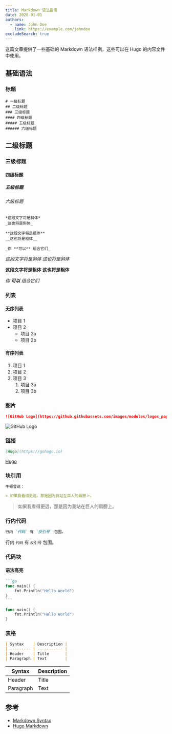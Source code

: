 ```yaml
---
title: Markdown 语法指南
date: 2020-01-01
authors:
  - name: John Doe
    link: https://example.com/johndoe
excludeSearch: true
---
```


这篇文章提供了一些基础的 Markdown 语法样例，这些可以在 Hugo 的内容文件中使用。

<!--more-->

## 基础语法

### 标题

```
# 一级标题
## 二级标题
### 三级标题
#### 四级标题
##### 五级标题
###### 六级标题
```

## 二级标题
### 三级标题
#### 四级标题
##### 五级标题
###### 六级标题

```text
*这段文字将是斜体*
_这也将是斜体_

**这段文字将是粗体**
__这也将是粗体__

_你 **可以** 组合它们_
```

*这段文字将是斜体*
_这也将是斜体_

**这段文字将是粗体**
__这也将是粗体__

_你 **可以** 组合它们_

### 列表

#### 无序列表

* 项目 1
* 项目 2
  * 项目 2a
  * 项目 2b

#### 有序列表

1. 项目 1
2. 项目 2
3. 项目 3
   1. 项目 3a
   2. 项目 3b

### 图片

```markdown
![GitHub Logo](https://github.githubassets.com/images/modules/logos_page/GitHub-Mark.png)
```

![GitHub Logo](https://github.githubassets.com/images/modules/logos_page/GitHub-Mark.png)

### 链接

```markdown
[Hugo](https://gohugo.io)
```

[Hugo](https://gohugo.io)

### 块引用

```markdown
牛顿曾说：

> 如果我看得更远，那是因为我站在巨人的肩膀上。
```

> 如果我看得更远，那是因为我站在巨人的肩膀上。

### 行内代码

```markdown
行内 `代码` 有 `反引号` 包围。
```

行内 `代码` 有 `反引号` 包围。

### 代码块

#### 语法高亮

````markdown
```go
func main() {
    fmt.Println("Hello World")
}
```
````

```go
func main() {
    fmt.Println("Hello World")
}
```

### 表格

```markdown
| Syntax    | Description |
| --------- | ----------- |
| Header    | Title       |
| Paragraph | Text        |
```

| Syntax    | Description |
| --------- | ----------- |
| Header    | Title       |
| Paragraph | Text        |

## 参考

- [Markdown Syntax](https://www.markdownguide.org/basic-syntax/)
- [Hugo Markdown](https://gohugo.io/content-management/formats/#markdown)

